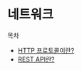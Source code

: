 # 네트워크

목차

- [HTTP 프로토콜이란?](https://github.com/Crazy0416/Study_Summery/blob/master/Network/HTTP란.md)
- [REST API란?](https://github.com/Crazy0416/Study_Summery/blob/master/Network/REST%20API.md)

